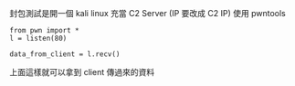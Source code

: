 封包測試是開一個 kali linux 充當 C2 Server (IP 要改成 C2 IP)
使用 pwntools
```
from pwn import *
l = listen(80)

data_from_client = l.recv()
```
上面這樣就可以拿到 client 傳過來的資料
